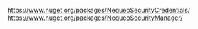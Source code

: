 https://www.nuget.org/packages/NequeoSecurityCredentials/
https://www.nuget.org/packages/NequeoSecurityManager/